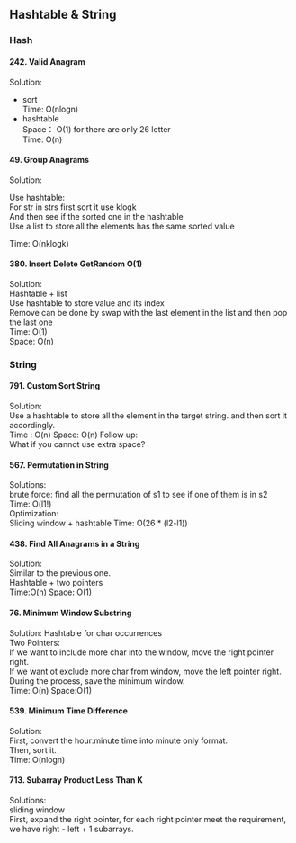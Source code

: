 ## Hashtable & String
### Hash
#### 242. Valid Anagram
Solution: 

* sort   
Time: O(nlogn)  
* hashtable   
  Space： O(1) for there are only 26 letter  
  Time: O(n)   
  
#### 49. Group Anagrams
Solution:  
  
 Use hashtable:  
 For str in strs first sort it use klogk  
 And then see if the sorted one in the hashtable  
 Use a list to store all the elements has the same sorted value
 
 Time: O(nklogk)
 
#### 380. Insert Delete GetRandom O(1)
Solution:  
 Hashtable + list  
 Use hashtable to store value and its index  
 Remove can be done by swap with the last element in the list and then pop the last one  
 Time: O(1)  
 Space: O(n)
 
### String
#### 791. Custom Sort String
Solution:  
Use a hashtable to store all the element in the target string. and then sort it accordingly.   
Time : O(n)  Space: O(n)
Follow up:   
What if you cannot use extra space? 

#### 567. Permutation in String
Solutions:  
brute force: find all the permutation of s1 to see if one of them is in s2  
Time: O(l1!)  
Optimization:  
Sliding window + hashtable
Time: O(26 * (l2-l1))

#### 438. Find All Anagrams in a String
Solution:  
Similar to the previous one.  
Hashtable + two pointers  
Time:O(n) Space: O(1)

#### 76. Minimum Window Substring
Solution:
Hashtable for char occurrences  
Two Pointers:  
If we want to include more char into the window, move the right pointer right.  
If we want ot exclude more char from window, move the left pointer right.  
During the process, save the minimum window.  
Time: O(n) Space:O(1)

#### 539. Minimum Time Difference
Solution:  
First, convert the hour:minute time into minute only format.  
Then, sort it.   
Time: O(nlogn)

#### 713. Subarray Product Less Than K
Solutions:  
sliding window  
First, expand the right pointer, for each right pointer meet the requirement, we have right - left + 1 subarrays.  